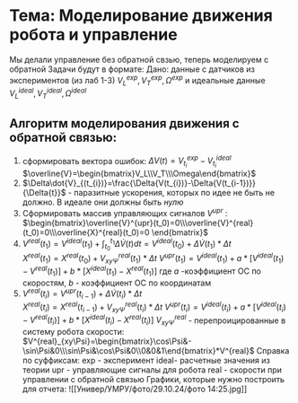 # Тема: Моделирование движения робота и управление
Мы делали управление без обратной свзью, теперь моделируем с обратной
Задачи будут в формате:
Дано: данные с датчиков из экспериментов (из лаб 1-3) $V_{L}^{exp},V_{T}^{exp},\Omega^{exp}$ и идеальные данные $V_{L}^{ideal},V_{T}^{ideal},\Omega^{ideal}$
## Алгоритм моделирования движения с обратной связью:
1) сформировать вектора ошибок:
   $\Delta{V(t)}=V^{exp}_{t_{i}}-V^{ideal}_{t_{i}}$
   $\overline{V}=\begin{bmatrix}V_L\\V_T\\\Omega\end{bmatrix}$
2) $\Delta\dot{V}_{(t_{i})}=\frac{\Delta{V(t_{i})}-\Delta{V(t_{i-1})}}{\Delta{t}}$ - паразитные ускорения, которых по идее не быть не должно. В идеале они должны быть *нулю*
3) Сформировать массив управляющих сигналов $V^{upr}$ :
   $\begin{bmatrix}\overline{V}^{upr}(t_0)=0\\\overline{V}^{real}(t_0)=0\\\overline{X}^{real}(t_0)=0 \end{bmatrix}$
4) $V^{real}(t_1)=V^{ideal}(t_{1})+\int^{t_1}_{t_0}\Delta\dot{V}(t)dt=V^{ideal}(t_0)+\Delta\dot{V}(t_1)*\Delta{t}$  
   $X^{real}(t_1)=X^{real}(t_0)+V^{real}_{xy\Psi}(t_1)*\Delta{t}$
   $V^{upr}(t_1)=V^{ideal}(t_1)+a*[V^{ideal}(t_1)-V^{real}(t_1)]+b*[X^{ideal}(t_{1})-X^{real}(t_{1})]$
   где $a$ -коэффициент ОС по скоростям, $b$ - коэффициент ОС по координатам
5)  $V^{real}(t_i)=V^{upr}(t_{i-1})+\Delta\dot{V}(t_i)*\Delta{t}$  
   $X^{real}(t_i)=X^{real}(t_{i-1})+V^{real}_{xy\Psi}(t_i)*\Delta{t}$
   $V^{upr}(t_i)=V^{ideal}(t_i)+a*[V^{ideal}(t_i)-V^{real}(t_i)]+b*[X^{ideal}(t_{i})-X^{real}(t_{i})]$
$V^{real}_{xy\Psi}$ - перепроицированные в систему робота скорости:
	   $V^{real}_{xy\Psi}=\begin{bmatrix}\cos\Psi&-\sin\Psi&0\\\sin\Psi&\cos\Psi&0\\0&0&1\end{bmatrix}*V^{real}$
Справка по суффиксам:
	exp - эксперимент
	ideal- расчетные значения из теории
	upr - управляющие сигналы для робота
	real - скорости при управлении с обратной связью
Графики, которые нужно построить для отчета:
![[Универ/УМРУ/фото/29.10.24/фото 14:25.jpg]]
